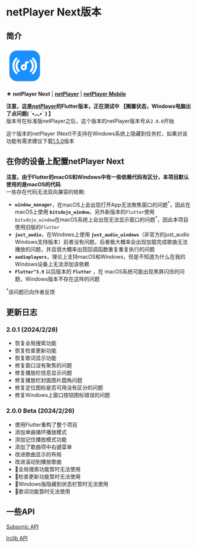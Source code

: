 # netPlayer Next版本

## 简介

<img src="assets/icon.png" width="100px">

**★ netPlayer Next** | [**netPlayer**](https://github.com/Zhoucheng133/net-player) | [**netPlayer Mobile**](https://github.com/Zhoucheng133/netPlayer-Mobile)

**注意，这是[netPlayer](https://github.com/Zhoucheng133/net-player)的Flutter版本，正在测试中 【搁置状态，Windows电脑出了点问题( ´•︵•\` )  】**  
版本号在标准版netPlayer之后，这个版本的netPlayer版本号从`2.0.0`开始

这个版本的netPlayer (Next)不支持在Windows系统上隐藏到任务栏，如果对该功能有需求建议下载[1.5.0](https://github.com/Zhoucheng133/net-player/releases/tag/v1.5.0)版本

## 在你的设备上配置netPlayer Next

**注意，由于Flutter的macOS和Windows中有一些依赖代码有区分，本项目默认使用的是macOS的代码**  
一些存在代码无法双向兼容的依赖:
- **`window_manager`**，在macOS上会出现打开App无法聚焦窗口的问题<sup>\*</sup>，因此在macOS上使用 **`bitsdojo_window`**，另外新版本的`Flutter`使用`bitsdojo_window`在macOS系统上会出现无法显示窗口的问题<sup>\*</sup>，因此本项目使用旧版的`Flutter`
- **`just_audio`**，在Windows上使用 **`just_audio_windows`**（非官方的just_audio Windows支持版本）前者没有问题，后者极大概率会出现加载完成歌曲无法播放的问题，并且很大概率出现回调函数重复重复执行的问题
- **`audioplayers`**，理论上支持macOS和Windows，但是不知道为什么在我的Windows设备上无法添加该依赖
- **`Flutter^3.9`** 以后版本的 **`Flutter`** ，在 macOS系统可能出现黑屏闪烁的问题，Windows版本不存在这样的问题

<sup>*</sup>该问题已向作者反馈

## 更新日志

### 2.0.1 (2024/2/28)
- 恢复全局搜索功能
- 恢复检查更新功能
- 恢复歌词显示功能
- 修复窗口没有聚焦的问题
- 修复播放栏信息显示问题
- 修复播放栏封面图片圆角问题
- 修复定位图标是否可用没有区分的问题
- 修复Windows上窗口按钮图标错误的问题

### 2.0.0 Beta (2024/2/26)
- 使用Flutter重构了整个项目
- 添加单曲循环播放模式
- 添加记住播放模式功能
- 添加了歌曲项中右键菜单
- 改进歌曲显示的布局
- 改进滚动到播放歌曲
- 🚫全局搜索功能暂时无法使用
- 🚫检查更新功能暂时无法使用
- 🚫Windows版隐藏到状态栏暂时无法使用
- 🚫歌词功能暂时无法使用

## 一些API

[Subsonic API](http://www.subsonic.org/pages/api.jsp)

[lrclib API](https://lrclib.net/docs)